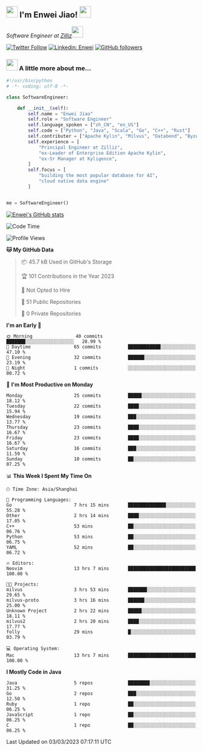 <h2><img src="https://emojis.slackmojis.com/emojis/images/1531849430/4246/blob-sunglasses.gif?1531849430" width="30"/> I'm  Enwei Jiao! <img src="https://media.giphy.com/media/juBt25nT1KGys/giphy.gif" width=30> </h2>
<!-- <img align='right' src="https://media.giphy.com/media/M9gbBd9nbDrOTu1Mqx/giphy.gif" width="230"> -->
<p><em>Software Engineer at <a href="https://zilliz.com/">Zilliz</a><img src="https://media.giphy.com/media/WUlplcMpOCEmTGBtBW/giphy.gif" width="30"></em></p>

[![Twitter Follow](https://img.shields.io/twitter/follow/misteranmol?label=Follow)](https://twitter.com/intent/follow?screen_name=EnweiJiao)
[![Linkedin: Enwei](https://img.shields.io/badge/-enwei-blue?style=&logo=Linkedin&logoColor=white&link=https://www.linkedin.com/in/enwei-jiao-41192a97)](https://www.linkedin.com/in/enwei-jiao-41192a97/)
[![GitHub followers](https://img.shields.io/github/followers/jiaoew1991?label=Follow&style=social)](https://github.com/jiaoew1991)


### <img src="https://media.giphy.com/media/VgCDAzcKvsR6OM0uWg/giphy.gif" width="30"> A little more about me...  

```python
#!/usr/bin/python
# -*- coding: utf-8 -*-

class SoftwareEngineer:

    def __init__(self):
        self.name = "Enwei Jiao"
        self.role = "Software Engineer"
        self.language_spoken = ["zh_CN", "en_US"]
        self.code = ["Python", "Java", "Scala", "Go", "C++", "Rust"]
        self.contributer = ["Apache Kylin", "Milvus", "Databend", "Byzer-Lang"]
        self.experience = [
            "Principal Engineer at Zilliz",
            "ex-Leader of Enterprise Edition Apache Kylin",
            "ex-Sr Manager at Kyligence",
        ]
        self.focus = [
            "building the most popular database for AI",
            "cloud native data engine"
        ]


me = SoftwareEngineer()
```

[![Enwei's GitHub stats](https://github-readme-stats.vercel.app/api?username=jiaoew1991&count_private=true&show_icons=true)](https://github.com/jiaoew1991/jiaoew1991)

<!-- [![Top Langs](https://github-readme-stats.vercel.app/api/top-langs/?username=jiaoew1991&layout=compact)](https://github.com/jiaoew1991/jiaoew1991) -->

<!--START_SECTION:waka-->
![Code Time](http://img.shields.io/badge/Code%20Time-546%20hrs%2046%20mins-blue)

![Profile Views](http://img.shields.io/badge/Profile%20Views-10-blue)

**🐱 My GitHub Data** 

> 📦 45.7 kB Used in GitHub's Storage 
 > 
> 🏆 101 Contributions in the Year 2023
 > 
> 🚫 Not Opted to Hire
 > 
> 📜 51 Public Repositories 
 > 
> 🔑 0 Private Repositories 
 > 
**I'm an Early 🐤** 

```text
🌞 Morning                40 commits          ███████░░░░░░░░░░░░░░░░░░   28.99 % 
🌆 Daytime                65 commits          ████████████░░░░░░░░░░░░░   47.10 % 
🌃 Evening                32 commits          ██████░░░░░░░░░░░░░░░░░░░   23.19 % 
🌙 Night                  1 commits           ░░░░░░░░░░░░░░░░░░░░░░░░░   00.72 % 
```
📅 **I'm Most Productive on Monday** 

```text
Monday                   25 commits          █████░░░░░░░░░░░░░░░░░░░░   18.12 % 
Tuesday                  22 commits          ████░░░░░░░░░░░░░░░░░░░░░   15.94 % 
Wednesday                19 commits          ███░░░░░░░░░░░░░░░░░░░░░░   13.77 % 
Thursday                 23 commits          ████░░░░░░░░░░░░░░░░░░░░░   16.67 % 
Friday                   23 commits          ████░░░░░░░░░░░░░░░░░░░░░   16.67 % 
Saturday                 16 commits          ███░░░░░░░░░░░░░░░░░░░░░░   11.59 % 
Sunday                   10 commits          ██░░░░░░░░░░░░░░░░░░░░░░░   07.25 % 
```


📊 **This Week I Spent My Time On** 

```text
🕑︎ Time Zone: Asia/Shanghai

💬 Programming Languages: 
Go                       7 hrs 15 mins       ██████████████░░░░░░░░░░░   55.28 % 
Other                    2 hrs 14 mins       ████░░░░░░░░░░░░░░░░░░░░░   17.05 % 
C++                      53 mins             ██░░░░░░░░░░░░░░░░░░░░░░░   06.76 % 
Python                   53 mins             ██░░░░░░░░░░░░░░░░░░░░░░░   06.75 % 
YAML                     52 mins             ██░░░░░░░░░░░░░░░░░░░░░░░   06.72 % 

🔥 Editors: 
Neovim                   13 hrs 7 mins       █████████████████████████   100.00 % 

🐱‍💻 Projects: 
milvus                   3 hrs 53 mins       ███████░░░░░░░░░░░░░░░░░░   29.65 % 
milvus-proto             3 hrs 16 mins       ██████░░░░░░░░░░░░░░░░░░░   25.00 % 
Unknown Project          2 hrs 22 mins       █████░░░░░░░░░░░░░░░░░░░░   18.11 % 
milvus2                  2 hrs 20 mins       ████░░░░░░░░░░░░░░░░░░░░░   17.77 % 
folly                    29 mins             █░░░░░░░░░░░░░░░░░░░░░░░░   03.79 % 

💻 Operating System: 
Mac                      13 hrs 7 mins       █████████████████████████   100.00 % 
```

**I Mostly Code in Java** 

```text
Java                     5 repos             ████████░░░░░░░░░░░░░░░░░   31.25 % 
Go                       2 repos             ███░░░░░░░░░░░░░░░░░░░░░░   12.50 % 
Ruby                     1 repo              ██░░░░░░░░░░░░░░░░░░░░░░░   06.25 % 
JavaScript               1 repo              ██░░░░░░░░░░░░░░░░░░░░░░░   06.25 % 
C                        1 repo              ██░░░░░░░░░░░░░░░░░░░░░░░   06.25 % 
```




 Last Updated on 03/03/2023 07:17:11 UTC
<!--END_SECTION:waka-->
